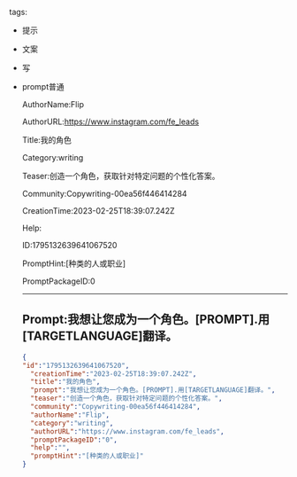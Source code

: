   tags: 
- 提示
- 文案
- 写
- prompt普通

  AuthorName:Flip

  AuthorURL:https://www.instagram.com/fe_leads

  Title:我的角色

  Category:writing

  Teaser:创造一个角色，获取针对特定问题的个性化答案。

  Community:Copywriting-00ea56f446414284

  CreationTime:2023-02-25T18:39:07.242Z

  Help:

  ID:1795132639641067520

  PromptHint:[种类的人或职业]

  PromptPackageID:0

  ---

  ## Prompt:我想让您成为一个角色。[PROMPT].用[TARGETLANGUAGE]翻译。

  ```json
  {
  "id":"1795132639641067520",
    "creationTime":"2023-02-25T18:39:07.242Z",
    "title":"我的角色",
    "prompt":"我想让您成为一个角色。[PROMPT].用[TARGETLANGUAGE]翻译。",
    "teaser":"创造一个角色，获取针对特定问题的个性化答案。",
    "community":"Copywriting-00ea56f446414284",
    "authorName":"Flip",
    "category":"writing",
    "authorURL":"https://www.instagram.com/fe_leads",
    "promptPackageID":"0",
    "help":"",
    "promptHint":"[种类的人或职业]"
  }
  ```
